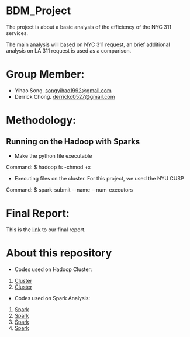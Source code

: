 # BDM_Project
The project is about a basic analysis of the efficiency of the NYC 311 services.

The main analysis will based on NYC 311 request, an brief additional analysis on LA 311 request is used as a comparison.

# Group Member:
* Yihao Song. [songyihao1992@gmail.com](songyihao1992@gmail.com)
* Derrick Chong. [derrickc0527@gmail.com](derrickc0527@gmail.com)

# Methodology:
## Running on the Hadoop with Sparks
* Make the python file executable

Command:
$ hadoop fs -chmod +x <your python file location>

* Executing files on the cluster. For this project, we used the NYU CUSP

Command:
$ spark-submit --name <name of job> --num-executors <number> <python code location>

# Final Report:
This is the [link](https://github.com/yihaosong/BDM_Project/blob/master/BDM_report2.docx) to our final report.

# About this repository
* Codes used on Hadoop Cluster:
1. [Cluster](https://github.com/yihaosong/BDM_Project/blob/master/la_data.py)
2. [Cluster](https://github.com/yihaosong/BDM_Project/blob/master/nyc_311.py)

* Codes used on Spark Analysis:
1. [Spark](https://github.com/yihaosong/BDM_Project/blob/master/project_test.ipynb)
2. [Spark](https://github.com/yihaosong/BDM_Project/blob/master/311NYC.ipynb)
3. [Spark](https://github.com/yihaosong/BDM_Project/blob/master/nyc_data_view.ipynb)
4. [Spark](https://github.com/yihaosong/BDM_Project/blob/master/la_data_view.ipynb)
